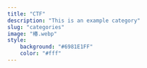 ```yaml
---
title: "CTF"
description: "This is an example category"
slug: "categories"
image: "椿.webp"
style:
    background: "#6981E1FF"
    color: "#fff"
---
```


